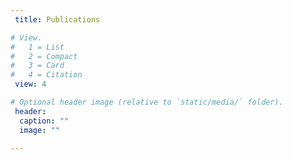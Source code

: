 ```yaml
---
 title: Publications

# View.
#   1 = List
#   2 = Compact
#   3 = Card
#   4 = Citation
 view: 4

# Optional header image (relative to `static/media/` folder).
 header:
  caption: ""
  image: ""

---
```

